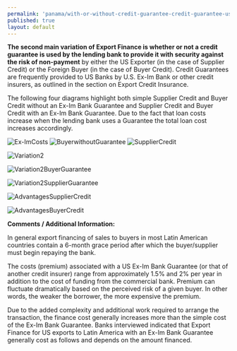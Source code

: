 ```yaml
---
permalink: 'panama/with-or-without-credit-guarantee-credit-guarantee-used-by-lending-institution.html'
published: true
layout: default
---
```

**The second main variation of Export Finance is whether or not a credit guarantee is used by the lending bank to provide it with security against the risk of non-payment** by either the US Exporter (in the case of Supplier Credit) or the Foreign Buyer (in the case of Buyer Credit). Credit Guarantees are frequently provided to US Banks by U.S. Ex-Im Bank or other credit insurers, as outlined in the section on Export Credit Insurance.
 
The following four diagrams highlight both simple Supplier Credit and Buyer Credit without an Ex-Im Bank Guarantee and Supplier Credit and Buyer Credit with an Ex-Im Bank Guarantee. Due to the fact that loan costs increase when the lending bank uses a Guarantee the total loan cost increases accordingly.

![Ex-ImCosts](../images/ex-imcosts.png)
![BuyerwithoutGuarantee](../images/buyerwithoutguarantee.png)
![SupplierCredit](../images/suppliercredit.png)

![Variation2](../images/variation2.png)

![Variation2BuyerGuarantee](../images/variation2buyerguarantee.png)

![Variation2SupplierGuarantee](../images/variation2supplierguarantee.png)

![AdvantagesSupplierCredit](../images/advantagessuppliercredit.png)

![AdvantagesBuyerCredit](../images/advantagesbuyercredit.png)

**Comments / Additional Information:**

In general export financing of sales to buyers in most Latin American countries contain a 6-month grace period after which the buyer/supplier must begin repaying the bank.

The costs (premium) associated with a US Ex-Im Bank Guarantee (or that of another credit insurer) range from approximately 1.5% and 2% per year in addition to the cost of funding from the commercial bank. Premium can fluctuate dramatically based on the perceived risk of a given buyer. In other words, the weaker the borrower, the more expensive the premium.

Due to the added complexity and additional work required to arrange the transaction, the finance cost generally increases more than the simple cost of the Ex-Im Bank Guarantee. Banks interviewed indicated that Export Finance for US exports to Latin America with an Ex-Im Bank Guarantee generally cost as follows and depends on the amount financed.
